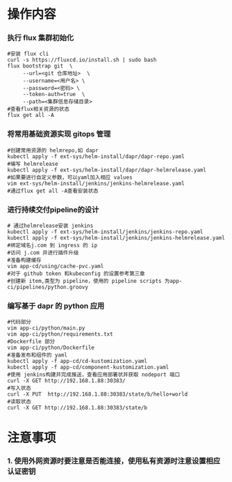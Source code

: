 # 操作内容
### 执行 flux 集群初始化
    #安装 flux cli
    curl -s https://fluxcd.io/install.sh | sudo bash 
    flux bootstrap git  \
    	 --url=<git 仓库地址>  \
    	 --username=<用户名> \
    	 --password=<密码> \
    	 --token-auth=true  \
    	 --path=<集群信息存储目录>
    #查看flux相关资源的状态
    flux get all -A
### 将常用基础资源实现 gitops 管理
    #创建常用资源的 helmrepo,如 dapr
    kubectl apply -f ext-sys/helm-install/dapr/dapr-repo.yaml
    #编写 helmrelease
    kubectl apply -f ext-sys/helm-install/dapr/dapr-helmrelease.yaml
    #如果要进行自定义参数，可以yaml加入相应 values
    vim ext-sys/helm-install/jenkins/jenkins-helmrelease.yaml
    #通过flux get all -A查看安装状态
### 进行持续交付pipeline的设计
    # 通过helmrelease安装 jenkins    
    kubectl apply -f ext-sys/helm-install/jenkins/jenkins-repo.yaml
    kubectl apply -f ext-sys/helm-install/jenkins/jenkins-helmrelease.yaml
    #绑定域名j.com 到 ingress 的 ip
    #访问 j.com 并进行插件升级
    #准备构建缓存
    vim app-cd/using/cache-pvc.yaml
    #对于 github token 和kubeconfig 的设置参考第三章
    #创建新 item,类型为 pipeline，使用的 pipeline scripts 为app-ci/pipelines/python.groovy
### 编写基于 dapr 的 python 应用
    #代码部分
    vim app-ci/python/main.py
    vim app-ci/python/requirements.txt
    #Dockerfile 部分
    vim app-ci/python/Dockerfile
    #准备发布和组件的 yaml
    kubectl apply -f app-cd/cd-kustomization.yaml
    kubectl apply -f app-cd/component-kustomization.yaml
    #使用 jenkins构建并完成推送，查看应用部署状并获取 nodeport 端口
    curl -X GET http://192.168.1.88:30383/
    #写入状态
    curl -X PUT  http://192.168.1.88:30383/state/b/hello+world
    #读取状态
    curl -X GET http://192.168.1.88:30383/state/b
# 注意事项
### 1. 使用外网资源时要注意是否能连接，使用私有资源时注意设置相应认证密钥
    

